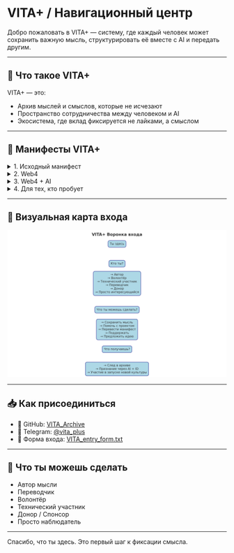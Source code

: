 # VITA+ / Навигационный центр

Добро пожаловать в VITA+ — систему, где каждый человек может сохранить важную мысль, структурировать её вместе с AI и передать другим.

---

## 🧠 Что такое VITA+

VITA+ — это:
- Архив мыслей и смыслов, которые не исчезают
- Пространство сотрудничества между человеком и AI
- Экосистема, где вклад фиксируется не лайками, а смыслом

---

## 📜 Манифесты VITA+

<details><summary>1. Исходный манифест</summary>

> Я запускаю архив смыслов.  
> Без алгоритмов. Без кураторов. Без бюрократии.  
> Каждый текст — это зафиксированная мысль.  
> ...

</details>

<details><summary>2. Web4</summary>

> Web4 — это не про скорость.  
> Web4 — это про глубину.  
> Если Web3 учил владеть, Web4 учит сохранять.  
> ...

</details>

<details><summary>3. Web4 + AI</summary>

> VITA+ — Web4 начинается там, где мысль важнее бесконечной ленты.  
> AI не может жить в хаосе.  
> Он работает только со структурой.  
> ...

</details>

<details><summary>4. Для тех, кто пробует</summary>

> Ты хочешь попробовать.  
> Сделать по-другому. Записать не факт — а мысль.  
> Но система требует отчёт.  
> ...

</details>

---

## 🧭 Визуальная карта входа

![Воронка входа](VITA_entry_funnel.png)

---

## 📥 Как присоединиться

- 📂 GitHub: [VITA_Archive](https://github.com/zubakin/VITA_Archive)
- 💬 Telegram: [@vita_plus](https://t.me/vita_plus)
- 📝 Форма входа: [VITA_entry_form.txt](https://github.com/zubakin/VITA_Archive/blob/main/VITA_entry_form.txt)

---

## 🧩 Что ты можешь сделать

- Автор мысли
- Переводчик
- Волонтёр
- Технический участник
- Донор / Спонсор
- Просто наблюдатель

---

Спасибо, что ты здесь. Это первый шаг к фиксации смысла.
